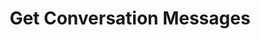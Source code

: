 ---
title: Get Conversation Messages
excerpt: |-
  List of messages in a conversation (with pagination).

  Required scopes:
  + **read**
  + **conversate**
api:
  file: forum.json
  operationId: Conversations.Messages.List
hidden: false
---